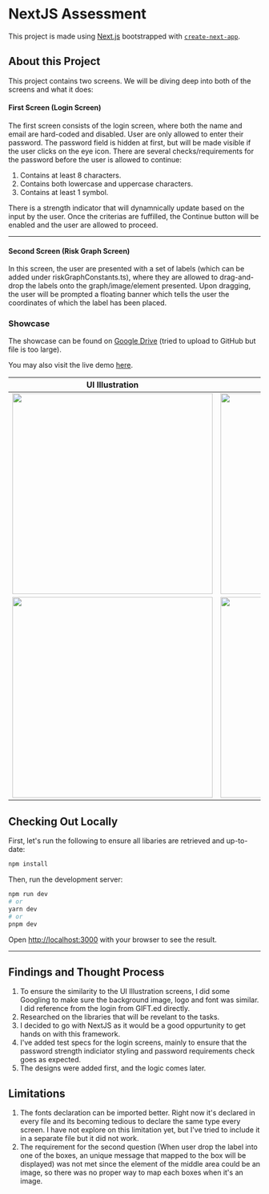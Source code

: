 # NextJS Assessment

This project is made using [Next.js](https://nextjs.org/) bootstrapped with [`create-next-app`](https://github.com/vercel/next.js/tree/canary/packages/create-next-app).

## About this Project

This project contains two screens. We will be diving deep into both of the screens and what it does:

#### First Screen (Login Screen)
The first screen consists of the login screen, where both the name and email are hard-coded and disabled.
User are only allowed to enter their password.
The password field is hidden at first, but will be made visible if the user clicks on the eye icon.
There are several checks/requirements for the password before the user is allowed to continue:

1. Contains at least 8 characters.
2. Contains both lowercase and uppercase characters.
3. Contains at least 1 symbol.

There is a strength indicator that will dynamnically update based on the input by the user.
Once the criterias are fuffilled, the Continue button will be enabled and the user are allowed to proceed.

---

#### Second Screen (Risk Graph Screen)
In this screen, the user are presented with a set of labels (which can be added under riskGraphConstants.ts), where they are allowed to drag-and-drop the labels onto the graph/image/element presented. Upon dragging, the user will be prompted a floating banner which tells the user the coordinates of which the label has been placed.


### Showcase

The showcase can be found on [Google Drive](https://drive.google.com/file/d/1AxB3EdkaKvxjhF-JhC7dlJgsIxMtnoEg/view?usp=share_link) (tried to upload to GitHub but file is too large).


You may also visit the live demo [here](https://dylan-next-js-assessment.vercel.app/).

| UI Illustration  | Development |
| ------------- | ------------- |
| <img src="https://user-images.githubusercontent.com/16792330/221594820-ad06b037-5c2b-4d48-aa3d-73fac7a2375d.png" width=400 /> | <img src="https://user-images.githubusercontent.com/16792330/221595473-2739eb0b-7814-4dff-812e-8d7ea22090e2.png" width=400 /> |
| <img src="https://user-images.githubusercontent.com/16792330/221596539-a68418c2-327c-4a23-ad7b-b25dc5934882.png" width=400 /> | <img src="https://user-images.githubusercontent.com/16792330/221596589-60b839f4-e656-40df-baee-043ff0f283cd.png" width=400 /> |



## Checking Out Locally

First, let's run the following to ensure all libaries are retrieved and up-to-date:

```bash
npm install
```

Then, run the development server:

```bash
npm run dev
# or
yarn dev
# or
pnpm dev
```

Open [http://localhost:3000](http://localhost:3000) with your browser to see the result.

---

## Findings and Thought Process

1. To ensure the similarity to the UI Illustration screens, I did some Googling to make sure the background image, logo and font was similar. I did reference from the login from GIFT.ed directly.
2. Researched on the libraries that will be revelant to the tasks.
4. I decided to go with NextJS as it would be a good oppurtunity to get hands on with this framework.
5. I've added test specs for the login screens, mainly to ensure that the password strength indiciator styling and password requirements check goes as expected.
6. The designs were added first, and the logic comes later.

## Limitations

1. The fonts declaration can be imported better. Right now it's declared in every file and its becoming tedious to declare the same type every screen. I have not explore on this limitation yet, but I've tried to include it in a separate file but it did not work.
2. The requirement for the second question (When user drop the label into one of the boxes, an unique message that mapped to the
box will be displayed) was not met since the element of the middle area could be an image, so there was no proper way to map each boxes when it's an image.



